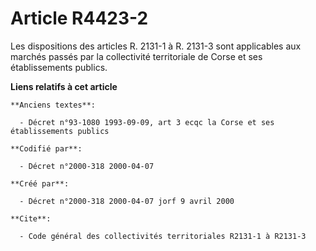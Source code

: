 # Article R4423-2

Les dispositions des articles R. 2131-1 à R. 2131-3 sont applicables aux marchés passés par la collectivité territoriale de
Corse et ses établissements publics.

**Liens relatifs à cet article**

	**Anciens textes**:

	  - Décret n°93-1080 1993-09-09, art 3 ecqc la Corse et ses établissements publics

	**Codifié par**:

	  - Décret n°2000-318 2000-04-07

	**Créé par**:

	  - Décret n°2000-318 2000-04-07 jorf 9 avril 2000

	**Cite**:

	  - Code général des collectivités territoriales R2131-1 à R2131-3
